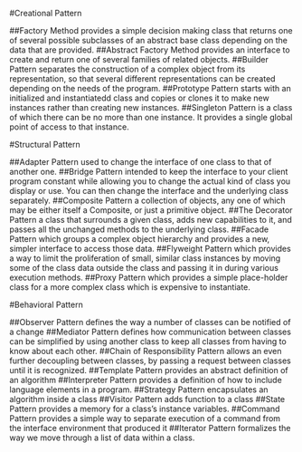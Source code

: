 #Creational Pattern

##Factory Method 
provides a simple decision making class that returns one of several possible subclasses of 
an abstract base class depending on the data that are provided.
##Abstract Factory Method 
provides an interface to create and return one of several families of related objects.
##Builder Pattern 
separates the construction of a complex object from its representation, so that several 
different representations can be created depending on the needs of the program.
##Prototype Pattern 
starts with an initialized and instantiatedd
class and copies or clones it to make new instances rather than creating new
instances.
##Singleton Pattern 
is a class of which there can be no more than
one instance. It provides a single global point of access to that instance.

#Structural Pattern

##Adapter Pattern
 used to change the interface of one class to that of another one.
##Bridge Pattern
intended to keep the interface to your client program
constant while allowing you to change the actual kind of class you
display or use. You can then change the interface and the underlying class
separately.
##Composite Pattern
a collection of objects, any one of which may be either itself a Composite, or just a primitive object.
##The Decorator Pattern
a class that surrounds a given class, adds new capabilities to it, and passes all the unchanged methods
to the underlying class.
##Facade Pattern
which groups a complex object hierarchy and provides a new, simpler interface to access those data.
##Flyweight Pattern
which provides a way to limit the proliferation of small, similar class instances by moving some of the class data outside
the class and passing it in during various execution methods.
##Proxy Pattern
which provides a simple place-holder class for a more complex class which is expensive to instantiate.

#Behavioral Pattern

##Observer Pattern 
defines the way a number of classes can be notified of a change
##Mediator Pattern 
defines how communication between classes can be simplified by using another class to keep all classes
from having to know about each other.
##Chain of Responsibility Pattern 
allows an even further decoupling between classes, by passing a request between classes until it is recognized.
##Template Pattern 
provides an abstract definition of an algorithm
##Interpreter Pattern
provides a definition of how to include language elements in a program.
##Strategy Pattern 
encapsulates an algorithm inside a class
##Visitor Pattern 
adds function to a class
##State Pattern 
provides a memory for a class’s instance variables.
##Command Pattern 
provides a simple way to separate execution of a command from the interface environment that produced it
##Iterator Pattern 
formalizes the way we move through a list of data within a class.